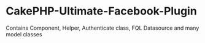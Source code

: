 CakePHP-Ultimate-Facebook-Plugin
================================

Contains Component, Helper, Authenticate class, FQL Datasource and many model classes